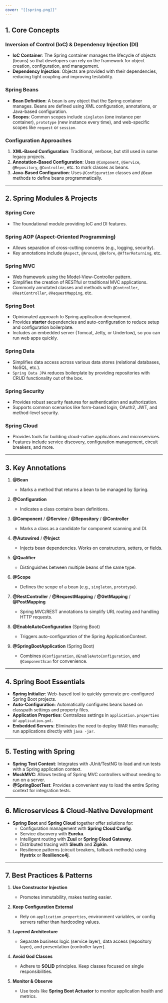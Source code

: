 ```yaml
---
cover: "[[spring.png]]"
---
```

## 1. Core Concepts

### Inversion of Control (IoC) & Dependency Injection (DI)

- **IoC Container**: The Spring container manages the lifecycle of objects (beans) so that developers can rely on the framework for object creation, configuration, and management.
- **Dependency Injection**: Objects are provided with their dependencies, reducing tight coupling and improving testability.

### Spring Beans

- **Bean Definition**: A bean is any object that the Spring container manages. Beans are defined using XML configuration, annotations, or Java-based configuration.
- **Scopes**: Common scopes include `singleton` (one instance per container), `prototype` (new instance every time), and web-specific scopes like `request` or `session`.

### Configuration Approaches

1. **XML-Based Configuration**: Traditional, verbose, but still used in some legacy projects.
2. **Annotation-Based Configuration**: Uses `@Component`, `@Service`, `@Repository`, `@Controller`, etc. to mark classes as beans.
3. **Java-Based Configuration**: Uses `@Configuration` classes and `@Bean` methods to define beans programmatically.

---

## 2. Spring Modules & Projects

### Spring Core

- The foundational module providing IoC and DI features.

### Spring AOP (Aspect-Oriented Programming)

- Allows separation of cross-cutting concerns (e.g., logging, security).
- Key annotations include `@Aspect`, `@Around`, `@Before`, `@AfterReturning`, etc.

### Spring MVC

- Web framework using the Model-View-Controller pattern.
- Simplifies the creation of RESTful or traditional MVC applications.
- Commonly annotated classes and methods with `@Controller`, `@RestController`, `@RequestMapping`, etc.

### Spring Boot

- Opinionated approach to Spring application development.
- Provides **starter** dependencies and auto-configuration to reduce setup and configuration boilerplate.
- Includes an embedded server (Tomcat, Jetty, or Undertow), so you can run web apps quickly.

### Spring Data

- Simplifies data access across various data stores (relational databases, NoSQL, etc.).
- `Spring Data JPA` reduces boilerplate by providing repositories with CRUD functionality out of the box.

### Spring Security

- Provides robust security features for authentication and authorization.
- Supports common scenarios like form-based login, OAuth2, JWT, and method-level security.

### Spring Cloud

- Provides tools for building cloud-native applications and microservices.
- Features include service discovery, configuration management, circuit breakers, and more.

---

## 3. Key Annotations

1. **@Bean**
    
    - Marks a method that returns a bean to be managed by Spring.
2. **@Configuration**
    
    - Indicates a class contains bean definitions.
3. **@Component** / **@Service** / **@Repository** / **@Controller**
    
    - Marks a class as a candidate for component scanning and DI.
4. **@Autowired** / **@Inject**
    
    - Injects bean dependencies. Works on constructors, setters, or fields.
5. **@Qualifier**
    
    - Distinguishes between multiple beans of the same type.
6. **@Scope**
    
    - Defines the scope of a bean (e.g., `singleton`, `prototype`).
7. **@RestController** / **@RequestMapping** / **@GetMapping** / **@PostMapping**
    
    - Spring MVC/REST annotations to simplify URL routing and handling HTTP requests.
8. **@EnableAutoConfiguration** (Spring Boot)
    
    - Triggers auto-configuration of the Spring ApplicationContext.
9. **@SpringBootApplication** (Spring Boot)
    
    - Combines `@Configuration`, `@EnableAutoConfiguration`, and `@ComponentScan` for convenience.

---

## 4. Spring Boot Essentials

- **Spring Initializr**: Web-based tool to quickly generate pre-configured Spring Boot projects.
- **Auto-Configuration**: Automatically configures beans based on classpath settings and property files.
- **Application Properties**: Centralizes settings in `application.properties` or `application.yml`.
- **Embedded Servers**: Eliminates the need to deploy WAR files manually; run applications directly with `java -jar`.

---

## 5. Testing with Spring

- **Spring Test Context**: Integrates with JUnit/TestNG to load and run tests with a Spring application context.
- **MockMVC**: Allows testing of Spring MVC controllers without needing to run on a server.
- **@SpringBootTest**: Provides a convenient way to load the entire Spring context for integration tests.

---

## 6. Microservices & Cloud-Native Development

- **Spring Boot** and **Spring Cloud** together offer solutions for:
    - Configuration management with **Spring Cloud Config**.
    - Service discovery with **Eureka**.
    - Intelligent routing with **Zuul** or **Spring Cloud Gateway**.
    - Distributed tracing with **Sleuth** and **Zipkin**.
    - Resilience patterns (circuit breakers, fallback methods) using **Hystrix** or **Resilience4j**.

---

## 7. Best Practices & Patterns

1. **Use Constructor Injection**
    - Promotes immutability, makes testing easier.
    
2. **Keep Configuration External**
    - Rely on `application.properties`, environment variables, or config servers rather than hardcoding values.
    
3. **Layered Architecture**
    - Separate business logic (service layer), data access (repository layer), and presentation (controller layer).
    
4. **Avoid God Classes**
    - Adhere to **SOLID** principles. Keep classes focused on single responsibilities.
    
5. **Monitor & Observe**
    - Use tools like **Spring Boot Actuator** to monitor application health and metrics.
